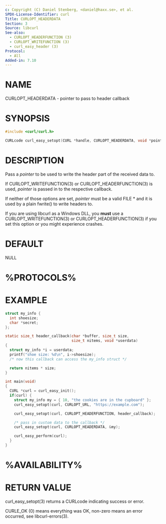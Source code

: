 ```yaml
---
c: Copyright (C) Daniel Stenberg, <daniel@haxx.se>, et al.
SPDX-License-Identifier: curl
Title: CURLOPT_HEADERDATA
Section: 3
Source: libcurl
See-also:
  - CURLOPT_HEADERFUNCTION (3)
  - CURLOPT_WRITEFUNCTION (3)
  - curl_easy_header (3)
Protocol:
  - All
Added-in: 7.10
---
```


# NAME

CURLOPT_HEADERDATA - pointer to pass to header callback

# SYNOPSIS

~~~c
#include <curl/curl.h>

CURLcode curl_easy_setopt(CURL *handle, CURLOPT_HEADERDATA, void *pointer);
~~~

# DESCRIPTION

Pass a *pointer* to be used to write the header part of the received data
to.

If CURLOPT_WRITEFUNCTION(3) or CURLOPT_HEADERFUNCTION(3) is used,
*pointer* is passed in to the respective callback.

If neither of those options are set, *pointer* must be a valid FILE * and
it is used by a plain fwrite() to write headers to.

If you are using libcurl as a Windows DLL, you **must** use a
CURLOPT_WRITEFUNCTION(3) or CURLOPT_HEADERFUNCTION(3) if you set this option
or you might experience crashes.

# DEFAULT

NULL

# %PROTOCOLS%

# EXAMPLE

~~~c
struct my_info {
  int shoesize;
  char *secret;
};

static size_t header_callback(char *buffer, size_t size,
                              size_t nitems, void *userdata)
{
  struct my_info *i = userdata;
  printf("shoe size: %d\n", i->shoesize);
  /* now this callback can access the my_info struct */

  return nitems * size;
}

int main(void)
{
  CURL *curl = curl_easy_init();
  if(curl) {
    struct my_info my = { 10, "the cookies are in the cupboard" };
    curl_easy_setopt(curl, CURLOPT_URL, "https://example.com");

    curl_easy_setopt(curl, CURLOPT_HEADERFUNCTION, header_callback);

    /* pass in custom data to the callback */
    curl_easy_setopt(curl, CURLOPT_HEADERDATA, &my);

    curl_easy_perform(curl);
  }
}
~~~

# %AVAILABILITY%

# RETURN VALUE

curl_easy_setopt(3) returns a CURLcode indicating success or error.

CURLE_OK (0) means everything was OK, non-zero means an error occurred, see
libcurl-errors(3).
